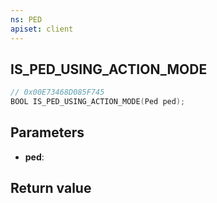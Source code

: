 ```yaml
---
ns: PED
apiset: client
---
```

## IS_PED_USING_ACTION_MODE

```c
// 0x00E73468D085F745
BOOL IS_PED_USING_ACTION_MODE(Ped ped);
```


## Parameters
* **ped**:

## Return value